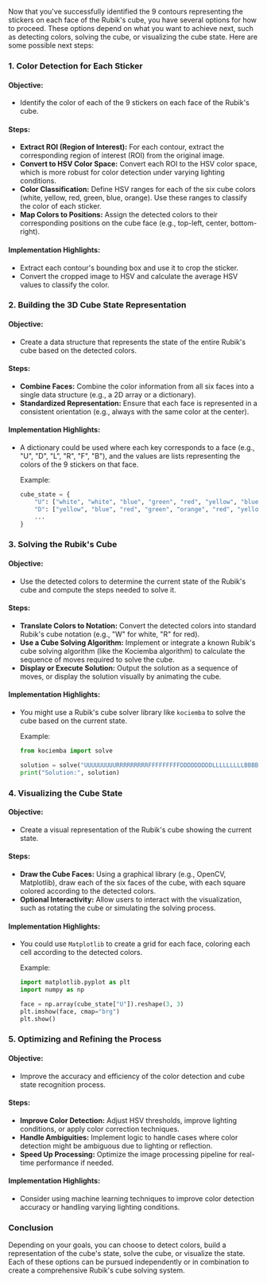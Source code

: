 Now that you've successfully identified the 9 contours representing the stickers on each face of the Rubik's cube, you have several options for how to proceed. These options depend on what you want to achieve next, such as detecting colors, solving the cube, or visualizing the cube state. Here are some possible next steps:

### 1. **Color Detection for Each Sticker**

#### Objective:
- Identify the color of each of the 9 stickers on each face of the Rubik's cube.

#### Steps:
- **Extract ROI (Region of Interest):** For each contour, extract the corresponding region of interest (ROI) from the original image.
- **Convert to HSV Color Space:** Convert each ROI to the HSV color space, which is more robust for color detection under varying lighting conditions.
- **Color Classification:** Define HSV ranges for each of the six cube colors (white, yellow, red, green, blue, orange). Use these ranges to classify the color of each sticker.
- **Map Colors to Positions:** Assign the detected colors to their corresponding positions on the cube face (e.g., top-left, center, bottom-right).

#### Implementation Highlights:
- Extract each contour's bounding box and use it to crop the sticker.
- Convert the cropped image to HSV and calculate the average HSV values to classify the color.

### 2. **Building the 3D Cube State Representation**

#### Objective:
- Create a data structure that represents the state of the entire Rubik's cube based on the detected colors.

#### Steps:
- **Combine Faces:** Combine the color information from all six faces into a single data structure (e.g., a 2D array or a dictionary).
- **Standardized Representation:** Ensure that each face is represented in a consistent orientation (e.g., always with the same color at the center).

#### Implementation Highlights:
- A dictionary could be used where each key corresponds to a face (e.g., "U", "D", "L", "R", "F", "B"), and the values are lists representing the colors of the 9 stickers on that face.
  
  Example:
  ```python
  cube_state = {
      "U": ["white", "white", "blue", "green", "red", "yellow", "blue", "orange", "green"],
      "D": ["yellow", "blue", "red", "green", "orange", "red", "yellow", "green", "blue"],
      ...
  }
  ```

### 3. **Solving the Rubik's Cube**

#### Objective:
- Use the detected colors to determine the current state of the Rubik's cube and compute the steps needed to solve it.

#### Steps:
- **Translate Colors to Notation:** Convert the detected colors into standard Rubik's cube notation (e.g., "W" for white, "R" for red).
- **Use a Cube Solving Algorithm:** Implement or integrate a known Rubik's cube solving algorithm (like the Kociemba algorithm) to calculate the sequence of moves required to solve the cube.
- **Display or Execute Solution:** Output the solution as a sequence of moves, or display the solution visually by animating the cube.

#### Implementation Highlights:
- You might use a Rubik's cube solver library like `kociemba` to solve the cube based on the current state.
  
  Example:
  ```python
  from kociemba import solve

  solution = solve("UUUUUUUUURRRRRRRRRFFFFFFFFFDDDDDDDDDLLLLLLLLLBBBBBBBBB")
  print("Solution:", solution)
  ```

### 4. **Visualizing the Cube State**

#### Objective:
- Create a visual representation of the Rubik's cube showing the current state.

#### Steps:
- **Draw the Cube Faces:** Using a graphical library (e.g., OpenCV, Matplotlib), draw each of the six faces of the cube, with each square colored according to the detected colors.
- **Optional Interactivity:** Allow users to interact with the visualization, such as rotating the cube or simulating the solving process.

#### Implementation Highlights:
- You could use `Matplotlib` to create a grid for each face, coloring each cell according to the detected colors.
  
  Example:
  ```python
  import matplotlib.pyplot as plt
  import numpy as np

  face = np.array(cube_state["U"]).reshape(3, 3)
  plt.imshow(face, cmap="brg")
  plt.show()
  ```

### 5. **Optimizing and Refining the Process**

#### Objective:
- Improve the accuracy and efficiency of the color detection and cube state recognition process.

#### Steps:
- **Improve Color Detection:** Adjust HSV thresholds, improve lighting conditions, or apply color correction techniques.
- **Handle Ambiguities:** Implement logic to handle cases where color detection might be ambiguous due to lighting or reflection.
- **Speed Up Processing:** Optimize the image processing pipeline for real-time performance if needed.

#### Implementation Highlights:
- Consider using machine learning techniques to improve color detection accuracy or handling varying lighting conditions.

### Conclusion

Depending on your goals, you can choose to detect colors, build a representation of the cube's state, solve the cube, or visualize the state. Each of these options can be pursued independently or in combination to create a comprehensive Rubik's cube solving system.